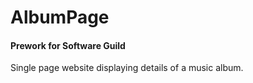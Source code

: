 # AlbumPage
#### Prework for Software Guild
Single page website displaying details of a music album.

